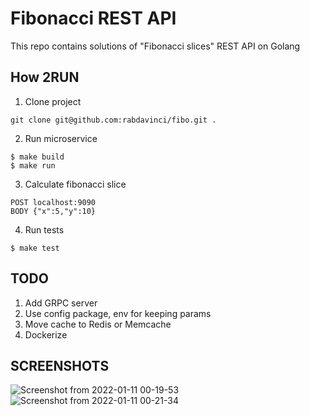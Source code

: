 # Fibonacci REST API

This repo contains solutions of "Fibonacci slices" REST API on Golang

## How 2RUN

1. Clone project

```
git clone git@github.com:rabdavinci/fibo.git .
```

2. Run microservice

```
$ make build
$ make run
```

3. Calculate fibonacci slice

```
POST localhost:9090
BODY {"x":5,"y":10}
```
4. Run tests
```
$ make test
```

## TODO

1. Add GRPC server
2. Use config package, env for keeping params
3. Move cache to Redis or Memcache
4. Dockerize

## SCREENSHOTS

![Screenshot from 2022-01-11 00-19-53](https://user-images.githubusercontent.com/30826165/148826190-72f0eb17-fafa-4401-8e92-4f50ba0d5f46.png)
![Screenshot from 2022-01-11 00-21-34](https://user-images.githubusercontent.com/30826165/148826199-0b7ec61a-d8f8-40ce-9a2c-816ac5a2b50f.png)

